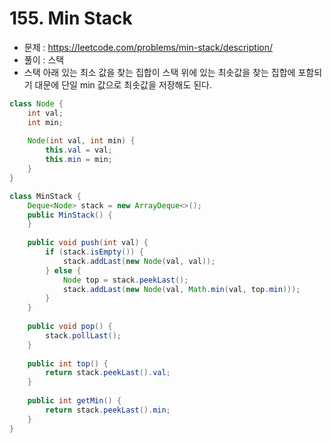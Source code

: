 # 155. Min Stack
- 문제 : https://leetcode.com/problems/min-stack/description/
- 풀이 : 스택
- 스택 아래 있는 최소 값을 찾는 집합이 스택 위에 있는 최솟값을 찾는 집합에 포함되기 대문에 단일 min 값으로 최솟값을 저장해도 된다.

```java
class Node {
    int val;
    int min;
    
    Node(int val, int min) {
        this.val = val;
        this.min = min;
    }
}

class MinStack {
    Deque<Node> stack = new ArrayDeque<>();
    public MinStack() {
    }
    
    public void push(int val) {
        if (stack.isEmpty()) {
            stack.addLast(new Node(val, val));
        } else {
            Node top = stack.peekLast();
            stack.addLast(new Node(val, Math.min(val, top.min)));
        }
    }
    
    public void pop() {
        stack.pollLast();
    }
    
    public int top() {
        return stack.peekLast().val;
    }
    
    public int getMin() {
        return stack.peekLast().min;
    }
}
```
